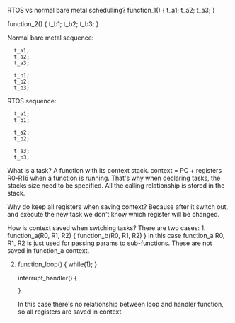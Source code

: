 RTOS vs normal bare metal schedulling?
  function_1()
  {
    t_a1;
		t_a2;
		t_a3;
  }

  function_2()
  {
		t_b1;
		t_b2;
		t_b3;
	}

  Normal bare metal sequence:

	  t_a1;
	  t_a2;
	  t_a3;

	  t_b1;
	  t_b2;
	  t_b3;


  RTOS sequence:

	  t_a1;
	  t_b1;

	  t_a2;
	  t_b2;

	  t_a3;
	  t_b3;



What is a task?
  A function with its context stack. 
	context = PC + registers R0-R16 when a function is running. 
	That's why when declaring tasks, the stacks size need to be specified.
	All the calling relationship is stored in the stack. 

Why do keep all registers when saving context?
  Because after it switch out, and execute the new task we don't know which register will be changed. 

How is context saved when swtching tasks? 
  There are two cases:
	1. function_a(R0, R1, R2)
     {
			 function_b(R0, R1, R2)
     }
     In this case function_a R0, R1, R2 is just used for passing params to sub-functions.
		 These are not saved in function_a context.

  2. function_loop()
	   {
       while(1);
		 }

     interrupt_handler() 
	   {

		 }
     In this case there's no relationship between loop and handler function, so all registers are saved in context.


